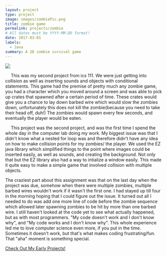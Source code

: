 ```yaml
---
layout: project
type: project
image: images/zombiePic.png
title: zombie game
permalink: projects/zombie
# All dates must be YYYY-MM-DD format!
date: 2017-03-01
labels:
  - Java
summary: A 2D zombie survival game
---
```


<img class="ui image" src="{{ site.baseurl }}/images/zombiePic.png">

<p>
&emsp;
This was my second project from ics 111. We were just getting into collision as well as inserting sounds and objects with conditional statements. This game had the premise of pretty much any zombie game, you had a character which you moved around a screen and was able to pick up crates that spawned after a certain period of time. These crates would give you a chance to lay down barbed wire which would slow the zombies down, unfortunately this does not kill the zombie(because you need to take their head off, duh!) The zombies would spawn every few seconds, and eventually the player would be eaten. 
</p>
<P>
&emsp;
This project was the second project, and was the first time I spend the whole day in the computer lab doing my work. My biggest issue was that I didn't know what a nested for loop was and therefore didn't have any idea on how to make collision points for my zombies/ the player. We used the EZ java library which simplified things to the point where images could be inserted easily, as well as sounds, and creating the background. Not only that but the EZ library also had a way to intialize a window easily. This made it quite easy to make a simple game that involved collision with multiple objects.
 </p>
<p>
The craziest part about this assignment was that on the last day when the project was due, somehow when there were multiple zombies, multiple barbed wires wouldn't work if it wasn't the first one. I had stayed up till four in the morning hoping that I could figure out the issue. It turned out all I needed to do was add one more line of code before the zombie sequence which allowed later spawning zombies to be hit by more than one barbed wire. I still haven't looked at the code yet to see what actually happened, but as with most programmers. "My code doesn't work and I don't know why", and "My code works and I don't know why". This whole experience led me to love computer science even more, if you put in the time. Sometimes it doesn't work, but that's what makes coding frustrating/fun. That "aha" moment is something special. 
 </p>

<a href="https://github.com/htobin/ManiniProjects2">Check Out My Early Projects!</a>

